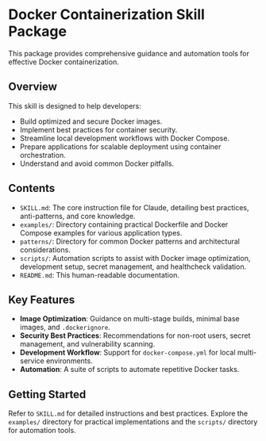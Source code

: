 # Docker Containerization Skill Package

This package provides comprehensive guidance and automation tools for effective Docker containerization.

## Overview

This skill is designed to help developers:

- Build optimized and secure Docker images.
- Implement best practices for container security.
- Streamline local development workflows with Docker Compose.
- Prepare applications for scalable deployment using container orchestration.
- Understand and avoid common Docker pitfalls.

## Contents

- `SKILL.md`: The core instruction file for Claude, detailing best practices, anti-patterns, and core knowledge.
- `examples/`: Directory containing practical Dockerfile and Docker Compose examples for various application types.
- `patterns/`: Directory for common Docker patterns and architectural considerations.
- `scripts/`: Automation scripts to assist with Docker image optimization, development setup, secret management, and healthcheck validation.
- `README.md`: This human-readable documentation.

## Key Features

- **Image Optimization**: Guidance on multi-stage builds, minimal base images, and `.dockerignore`.
- **Security Best Practices**: Recommendations for non-root users, secret management, and vulnerability scanning.
- **Development Workflow**: Support for `docker-compose.yml` for local multi-service environments.
- **Automation**: A suite of scripts to automate repetitive Docker tasks.

## Getting Started

Refer to `SKILL.md` for detailed instructions and best practices. Explore the `examples/` directory for practical implementations and the `scripts/` directory for automation tools.
